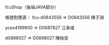 fcuShop（後端JAVA部分）

帳號對應表：
fcu-d0843556 => D0843556 陳子淵

yces4199600 => D0687827 江承彧

d0898027 => D0898027 陳柏安
